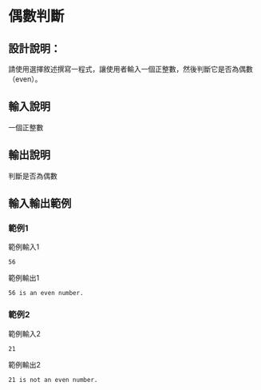 # 偶數判斷

## 設計說明：
請使用選擇敘述撰寫一程式，讓使用者輸入一個正整數，然後判斷它是否為偶數（even）。

## 輸入說明
一個正整數


## 輸出說明
判斷是否為偶數


## 輸入輸出範例

### 範例1
範例輸入1
```
56
```
範例輸出1
```
56 is an even number.
```
### 範例2
範例輸入2
```
21
```
範例輸出2
```
21 is not an even number.
```
